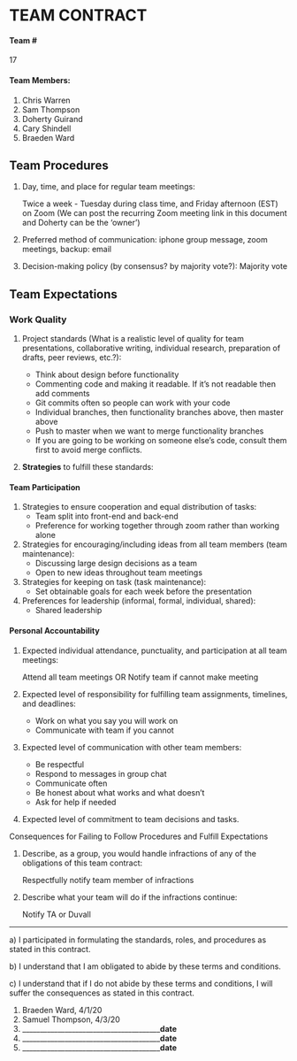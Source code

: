 # TEAM CONTRACT 
#### Team \#
17

#### Team Members: 
1) Chris Warren 
2) Sam Thompson
3) Doherty Guirand
4) Cary Shindell
5) Braeden Ward

## Team Procedures 
1. Day, time, and place for regular team meetings:  

    Twice a week - Tuesday during class time, and Friday afternoon (EST)  on Zoom (We can post the recurring Zoom meeting link in this document and Doherty can be the ‘owner’)
2. Preferred method of communication: 
    iphone group message, zoom meetings, backup: email 

3. Decision-making policy (by consensus? by majority vote?): 
    Majority vote
## Team Expectations 
### Work Quality 
1. Project standards (What is a realistic level of quality for team presentations, collaborative writing, individual research, preparation of drafts, peer reviews, etc.?):

    - Think about design before functionality
    - Commenting code and making it readable. If it’s not readable then add comments 
    - Git commits often so people can work with your code
    - Individual branches, then functionality branches above, then master above
    - Push to master when we want to merge functionality branches
    - If you are going to be working on someone else’s code, consult them first to avoid merge conflicts. 

2. __Strategies__ to fulfill these standards: 

#### Team Participation

1. Strategies to ensure cooperation and equal distribution of tasks:
    - Team split into front-end and back-end 
    - Preference for working together through zoom rather than working alone
2.  Strategies for encouraging/including ideas from all team members (team maintenance): 
    - Discussing large design decisions as a team
    - Open to new ideas throughout team meetings
3. Strategies for keeping on task (task maintenance): 
    - Set obtainable goals for each week before the presentation 
4. Preferences for leadership (informal, formal, individual, shared):  
    - Shared leadership
    
#### Personal Accountability 
1. Expected individual attendance, punctuality, and participation at all team meetings: 
    
    Attend all team meetings OR Notify team if cannot make meeting
2. Expected level of responsibility for fulfilling team assignments, timelines, and deadlines: 

    - Work on what you say you will work on 
    - Communicate with team if you cannot
3. Expected level of communication with other team members: 
    - Be respectful
    - Respond to messages in group chat 
    - Communicate often
    - Be honest about what works and what doesn’t 
    - Ask for help if needed

4. Expected level of commitment to team decisions and tasks. 



Consequences for Failing to Follow Procedures and Fulfill Expectations 
1. Describe, as a group, you would handle infractions of any of the obligations of this team contract: 

    Respectfully notify team member of infractions
2. Describe what your team will do if the infractions continue:

    Notify TA or Duvall 

*************************************************************************** 
a) I participated in formulating the standards, roles, and procedures as stated in this contract. 

b) I understand that I am obligated to abide by these terms and conditions. 

c) I understand that if I do not abide by these terms and conditions, I will suffer the 
consequences as stated in this contract. 
1) Braeden Ward, 4/1/20
2) Samuel Thompson, 4/3/20
3) ___________________________________________________date____________
4) ___________________________________________________date____________
5) ___________________________________________________date____________
